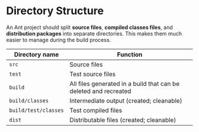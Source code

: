 # Directory Structure

An Ant project should split **source files**, **compiled classes files**, and **distribution packages** into separate directories. This makes them much easier to manage during the build process.

| Directory name       | Function                                                     |
| -------------------- | ------------------------------------------------------------ |
| `src`                | Source files                                                 |
| `test`               | Test source files                                            |
| `build`              | All files generated in a build that can be deleted and recreated |
| `build/classes`      | Intermediate output (created; cleanable)                     |
| `build/test/classes` | Test compiled files                                          |
| `dist`               | Distributable files (created; cleanable)                     |




